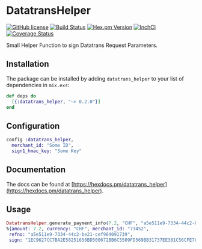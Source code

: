 # DatatransHelper

[![GitHub license](https://img.shields.io/badge/license-MIT-blue.svg)](https://raw.githubusercontent.com/jshmrtn/datatrans-helper/master/LICENSE)
[![Build Status](https://travis-ci.org/jshmrtn/datatrans-helper.svg?branch=master)](https://travis-ci.org/jshmrtn/datatrans-helper)
[![Hex.pm Version](https://img.shields.io/hexpm/v/datatrans_helper.svg?style=flat)](https://hex.pm/packages/datatrans_helper)
[![InchCI](https://inch-ci.org/github/jshmrtn/datatrans-helper.svg?branch=master)](https://inch-ci.org/github/jshmrtn/datatrans-helper)
[![Coverage Status](https://coveralls.io/repos/github/jshmrtn/datatrans-helper/badge.svg?branch=master)](https://coveralls.io/github/jshmrtn/datatrans-helper?branch=master)

Small Helper Function to sign Datatrans Request Parameters.

## Installation

The package can be installed
by adding `datatrans_helper` to your list of dependencies in `mix.exs`:

```elixir
def deps do
  [{:datatrans_helper, "~> 0.2.0"}]
end
```

## Configuration
```elixir
config :datatrans_helper,
  merchant_id: "Some ID",
  sign1_hmac_key: "Some Key"
```

## Documentation

The docs can
be found at [https://hexdocs.pm/datatrans_helper](https://hexdocs.pm/datatrans_helper).

## Usage
```elixir
DatatransHelper.generate_payment_info(7.2, "CHF", "a5e511e9-7334-44c2-be21-cef964091739")
%{amount: 7.2, currency: "CHF", merchant_id: "73452",
 refno: "a5e511e9-7334-44c2-be21-cef964091739",
 sign: "1EC9627CC7BA2E58251656BD500672BB6C5509FD569BB31737EE381C56CFE785"}
```

